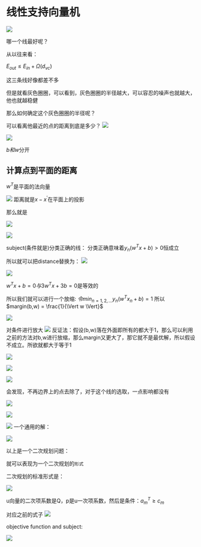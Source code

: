 # 线性支持向量机

![](img\0101.png)

哪一个线最好呢？

从以往来看：

$E_{out} \le E_{in} + \Omega(d_{vc})$

这三条线好像都差不多

但是就看灰色圈圈，可以看到，灰色圈圈的半径越大，可以容忍的噪声也就越大，他也就越稳健

那么如何确定这个灰色圈圈的半径呢？

可以看离他最近的点的距离到底是多少？
![](img/0102.png)

![](img/0103.png)

$b和w$分开

## 计算点到平面的距离

$w^T$是平面的法向量

![](img/0105.png)
距离就是$x-x^{'}$在平面上的投影

那么就是

![](img/0106.png)

![](img/0107.png)

subject(条件就是)分类正确的线：
分类正确意味着$y_n(w^Tx+b)>0$恒成立

所以就可以把distance替换为：
![](img/0108.png)

![](img/0109.png)

$w^Tx+b=0与3w^Tx+3b=0$是等效的

所以我们就可以进行一个放缩:
$令min_{n=1,2,...} y_n(w^Tx_n+b)=1$
所以$margin(b,w) = \frac{1}{\Vert w \Vert}$

![](img/0110.png)

对条件进行放大
![](img/0111.png)
反证法：假设(b,w)落在外面即所有的都大于1，那么可以利用之前的方法对b,w进行放缩，那么margin又更大了，那它就不是最优解，所以假设不成立。所欲就都大于等于1

![](img/0112.png)

![](img/0201.png)

![](img/0202.png)

会发现，不再边界上的点去除了，对于这个线的选取，一点影响都没有

![](img/0203.png)

![](img/0204.png)

![](img/0205.png)
一个通用的解：

![](img/0206.png)

以上是一个二次规划问题：

就可以表现为一个二次规划的`形式`

二次规划的标准形式是：

![](img/0207.png)

u向量的二次项系数是Q，p是u一次项系数，然后是条件：$a_m^T \ge c_m$

对应之前的式子
![](img/0208.png)

objective function and subject:

![](img/0209.png)
